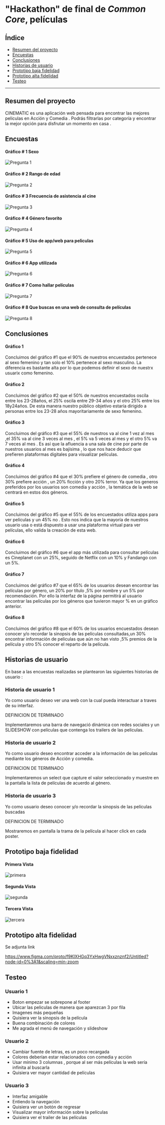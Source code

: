 # "Hackathon" de final de _Common Core_, películas

## Índice

* [Resumen del proyecto](#resumen-del-proyecto)
* [Encuestas](#encuestas)
* [Conclusiones](#conclusiones)
* [Historias de usuario](#historias-de-usuario)
* [Prototipo baja fidelidad](#prototipo-baja-fidelidad)
* [Prototipo alta fidelidad](#prototipo-alta-fidelidad)
* [Testeo](#testeo)

 ***


## Resumen del proyecto

CINEMATIC es una aplicación web pensada para encontrar las mejores peliculas en Acción y Comedia . Podrás filtrarlas por categoría y encontrar la mejor opción para disfrutar un momento en casa .

## Encuestas

#### Gráfico # 1 Sexo

![Pregunta 1](https://i.ibb.co/PWgJf25/Whats-App-Image-2019-04-17-at-05-52-50.jpg)

#### Gráfico # 2 Rango de edad

![Pregunta 2](https://i.ibb.co/drdz9JQ/Whats-App-Image-2019-04-17-at-05-52-45.jpg)

#### Gráfico # 3 Frecuencia de asistencia al cine

![Pregunta 3](https://i.ibb.co/9TvpsBN/Whats-App-Image-2019-04-17-at-05-52-39.jpg)

#### Gráfico # 4 Género favorito

![Pregunta 4](https://i.ibb.co/xLHs7CD/Whats-App-Image-2019-04-17-at-05-52-29.jpg)

#### Gráfico # 5 Uso de app/web para peliculas

![Pregunta 5](https://i.ibb.co/4Zj1fGY/Whats-App-Image-2019-04-17-at-05-52-25.jpg)

#### Gráfico # 6 App utilizada

![Pregunta 6](https://i.ibb.co/74pNGCC/Whats-App-Image-2019-04-17-at-05-52-21.jpg)

#### Gráfico # 7 Como hallar películas

![Pregunta 7](https://i.ibb.co/0269jvS/Whats-App-Image-2019-04-17-at-05-52-18.jpg)

#### Gráfico # 8 Que buscas en una web de consulta de películas

![Pregunta 8](https://i.ibb.co/K6V23fn/Whats-App-Image-2019-04-17-at-05-52-15.jpg)

## Conclusiones

#### Gráfico 1
Concluimos del gráfico #1 que el 90% de nuestros encuestados pertenece al sexo femenino y tan solo el 10% pertenece al
sexo masculino. La diferencia es bastante alta por lo que podemos definir el sexo de nuestrx usuarix como femenino.

#### Gráfico 2
Concluimos del gráfico #2 que el 50% de nuestros  encuestados oscila entre los 23-28años, el 25% oscila entre 29-34 años y el otro 25% entre los 18y24años. De esta manera nuestro público objetivo estaría dirigido a personas entre los 23-28 años mayoritariamente de sexo femenino.

#### Gráfico 3
Concluimos del gráfico #3 que el 55% de nuestros va al cine 1 vez al mes ,el 35% va al cine 3 veces al mes , el 5% va 5 veces al mes y el otro 5% va 7 veces al mes . Es así que la afluencia a una sala de cine por parte de nuestros usuarios al mes es bajísima , lo que nos hace deducir que prefieren plataformas digitales para visualizar películas.

#### Gráfico 4
Concluimos del gráfico #4 que el 30% prefiere el género de comedia , otro 30% prefiere acción , un 20% ficción y otro 20% terror. Ya que los generos preferidos por los usuarios son comedia y acción , la temática de la web se centrará en estos dos géneros.

#### Gráfico 5
Concluimos del gráfico #5 que el 55% de los encuestados utiliza apps para ver películas y un 45% no . Esto nos indica que la mayoría de nuestros usuario usa o está dispuesto a usar una plataforma virtual para ver películas,  ello valida la creación de
esta web.

#### Gráfico 6
Concluimos del gráfico #6 que el app más utilizada para consultar películas es Cineplanet con un 25%, seguido de Netflix con un 10% y Fandango con un 5%.

#### Gráfico 7
Concluimos del gráfico #7 que el 65% de los usuarios desean encontrar las películas por género, un 20% por título ,5% por nombre y un 5% por recomendación. Por ello la interfaz de la página permitirá al usuario encontrar las películas por los géneros que tuvieron mayor % en un gráfico anterior.

#### Gráfico 8
Concluimos del gráfico #8 que el 60% de los usuarios encuestados desean conocer y/o recordar la sinopsis de las películas consultadas,un 30% encontrar información de peliculas que aún no han visto ,5% premios de la película y otro 5% conocer el reparto de la película.



## Historias de usuario

En base a las encuestas realizadas se plantearon las siguientes historias de usuario :

### Historia de usuario 1

Yo como usuario deseo ver una web con la cual pueda interactuar a traves de su interfaz.

DEFINICION DE TERMINADO

Implementaremos una barra de navegació dinámica con redes sociales y un SLIDESHOW con películas que contenga los trailers de las peliculas.

### Historia de usuario 2

Yo como usuario deseo encontrar acceder a la información de las películas mediante los géneros de Acción y comedia.

DEFINICION DE TERMINADO

Implementaremos un select que capture el valor seleccionado y muestre en la pantalla la lista de películas de acuerdo al género.

### Historia de usuario 3

Yo como usuario deseo conocer y/o recordar la sinopsis de las películas buscadas

DEFINICION DE TERMINADO

Mostraremos en pantalla la trama de la película al hacer click en cada poster.

## Prototipo baja fidelidad

#### Primera Vista

![primera](https://i.ibb.co/9vGXs2G/Whats-App-Image-2019-04-17-at-06-17-35-2.jpg)

#### Segunda Vista

![segunda](https://i.ibb.co/yNK08L2/Whats-App-Image-2019-04-17-at-06-17-35-1.jpg)

#### Tercera Vista

![tercera](https://i.ibb.co/7rVDDvW/Whats-App-Image-2019-04-17-at-06-17-35-3.jpg)

## Prototipo alta fidelidad

Se adjunta link

https://www.figma.com/proto/f9KIXHGq3YxHwgVNxxznznf2/Untitled?node-id=0%3A1&scaling=min-zoom

## Testeo

### Usuario 1

- Boton empezar se sobrepone al footer
- Ubicar las peliculas de manera que aparezcan 3 por fila
- Imagenes más pequeñas
- Quisiera ver la sinopsis de la película
- Buena combinación de colores
- Me agrada el menú de navegación y slideshow

### Usuario 2

- Cambiar fuente de letras, es un poco recargada
- Colores deberían estar relacionados con comedia y acción
- Usar mínimo 3 columnas , porque al ser más películas la web sería infinita al buscarla
- Quisiera ver mayor cantidad de películas


### Usuario 3

- Interfaz amigable
- Entiendo la navegación
- Quisiera ver un botón de regresar
- Visualizar mayor información sobre la películas
- Quisiera ver el trailer de las películas
